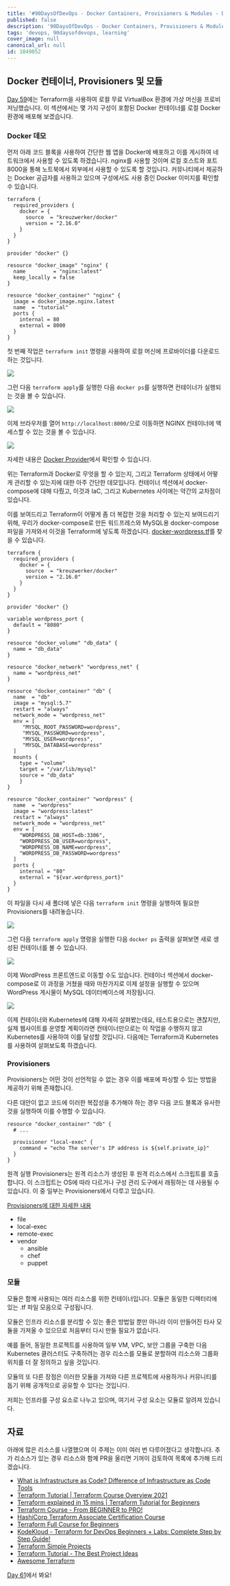 ```yaml
---
title: '#90DaysOfDevOps - Docker Containers, Provisioners & Modules - Day 60'
published: false
description: '90DaysOfDevOps - Docker Containers, Provisioners & Modules'
tags: 'devops, 90daysofdevops, learning'
cover_image: null
canonical_url: null
id: 1049052
---
```


## Docker 컨테이너, Provisioners 및 모듈

[Day 59](day59.md)에는 Terraform을 사용하여 로컬 무료 VirtualBox 환경에 가상 머신을 프로비저닝했습니다. 이 섹션에서는 몇 가지 구성이 포함된 Docker 컨테이너를 로컬 Docker 환경에 배포해 보겠습니다.

### Docker 데모

먼저 아래 코드 블록을 사용하여 간단한 웹 앱을 Docker에 배포하고 이를 게시하여 네트워크에서 사용할 수 있도록 하겠습니다. nginx를 사용할 것이며 로컬 호스트와 포트 8000을 통해 노트북에서 외부에서 사용할 수 있도록 할 것입니다. 커뮤니티에서 제공하는 Docker 공급자를 사용하고 있으며 구성에서도 사용 중인 Docker 이미지를 확인할 수 있습니다.

```
terraform {
  required_providers {
    docker = {
      source  = "kreuzwerker/docker"
      version = "2.16.0"
    }
  }
}

provider "docker" {}

resource "docker_image" "nginx" {
  name         = "nginx:latest"
  keep_locally = false
}

resource "docker_container" "nginx" {
  image = docker_image.nginx.latest
  name  = "tutorial"
  ports {
    internal = 80
    external = 8000
  }
}
```

첫 번째 작업은 `terraform init` 명령을 사용하여 로컬 머신에 프로바이더를 다운로드하는 것입니다.

![](/2022/Days/Images/Day60_IAC1.png)

그런 다음 `terraform apply`를 실행한 다음 `docker ps`를 실행하면 컨테이너가 실행되는 것을 볼 수 있습니다.

![](/2022/Days/Images/Day60_IAC2.png)

이제 브라우저를 열어 `http://localhost:8000/`으로 이동하면 NGINX 컨테이너에 액세스할 수 있는 것을 볼 수 있습니다.

![](/2022/Days/Images/Day60_IAC3.png)

자세한 내용은 [Docker Provider](https://registry.terraform.io/providers/kreuzwerker/docker/latest/docs/resources/container)에서 확인할 수 있습니다.

위는 Terraform과 Docker로 무엇을 할 수 있는지, 그리고 Terraform 상태에서 어떻게 관리할 수 있는지에 대한 아주 간단한 데모입니다. 컨테이너 섹션에서 docker-compose에 대해 다뤘고, 이것과 IaC, 그리고 Kubernetes 사이에는 약간의 교차점이 있습니다.

이를 보여드리고 Terraform이 어떻게 좀 더 복잡한 것을 처리할 수 있는지 보여드리기 위해, 우리가 docker-compose로 만든 워드프레스와 MySQL용 docker-compose 파일을 가져와서 이것을 Terraform에 넣도록 하겠습니다. [docker-wordpress.tf](2022/Days/IaC/Docker-WordPress/docker-WordPress.tf)를 찾을 수 있습니다.

```
terraform {
  required_providers {
    docker = {
      source  = "kreuzwerker/docker"
      version = "2.16.0"
    }
  }
}

provider "docker" {}

variable wordpress_port {
  default = "8080"
}

resource "docker_volume" "db_data" {
  name = "db_data"
}

resource "docker_network" "wordpress_net" {
  name = "wordpress_net"
}

resource "docker_container" "db" {
  name  = "db"
  image = "mysql:5.7"
  restart = "always"
  network_mode = "wordpress_net"
  env = [
     "MYSQL_ROOT_PASSWORD=wordpress",
     "MYSQL_PASSWORD=wordpress",
     "MYSQL_USER=wordpress",
     "MYSQL_DATABASE=wordpress"
  ]
  mounts {
    type = "volume"
    target = "/var/lib/mysql"
    source = "db_data"
    }
}

resource "docker_container" "wordpress" {
  name  = "wordpress"
  image = "wordpress:latest"
  restart = "always"
  network_mode = "wordpress_net"
  env = [
    "WORDPRESS_DB_HOST=db:3306",
    "WORDPRESS_DB_USER=wordpress",
    "WORDPRESS_DB_NAME=wordpress",
    "WORDPRESS_DB_PASSWORD=wordpress"
  ]
  ports {
    internal = "80"
    external = "${var.wordpress_port}"
  }
}
```

이 파일을 다시 새 폴더에 넣은 다음 `terraform init` 명령을 실행하여 필요한 Provisioners를 내려놓습니다.

![](/2022/Days/Images/Day60_IAC4.png)

그런 다음 `terraform apply` 명령을 실행한 다음 `docker ps` 출력을 살펴보면 새로 생성된 컨테이너를 볼 수 있습니다.

![](/2022/Days/Images/Day60_IAC5.png)

이제 WordPress 프론트엔드로 이동할 수도 있습니다. 컨테이너 섹션에서 docker-compose로 이 과정을 거쳤을 때와 마찬가지로 이제 설정을 실행할 수 있으며 WordPress 게시물이 MySQL 데이터베이스에 저장됩니다.

![](/2022/Days/Images/Day60_IAC6.png)

이제 컨테이너와 Kubernetes에 대해 자세히 살펴봤는데요, 테스트용으로는 괜찮지만, 실제 웹사이트를 운영할 계획이라면 컨테이너만으로는 이 작업을 수행하지 않고 Kubernetes를 사용하여 이를 달성할 것입니다. 다음에는 Terraform과 Kubernetes를 사용하여 살펴보도록 하겠습니다.

### Provisioners

Provisioners는 어떤 것이 선언적일 수 없는 경우 이를 배포에 파싱할 수 있는 방법을 제공하기 위해 존재합니다.

다른 대안이 없고 코드에 이러한 복잡성을 추가해야 하는 경우 다음 코드 블록과 유사한 것을 실행하여 이를 수행할 수 있습니다.

```
resource "docker_container" "db" {
  # ...

  provisioner "local-exec" {
    command = "echo The server's IP address is ${self.private_ip}"
  }
}

```

원격 실행 Provisioners는 원격 리소스가 생성된 후 원격 리소스에서 스크립트를 호출합니다. 이 스크립트는 OS에 따라 다르거나 구성 관리 도구에서 래핑하는 데 사용될 수 있습니다. 이 중 일부는 Provisioners에서 다루고 있습니다.

[Provisioners에 대한 자세한 내용](https://www.terraform.io/language/resources/provisioners/syntax)

- file
- local-exec
- remote-exec
- vendor
  - ansible
  - chef
  - puppet

### 모듈

모듈은 함께 사용되는 여러 리소스를 위한 컨테이너입니다. 모듈은 동일한 디렉터리에 있는 .tf 파일 모음으로 구성됩니다.

모듈은 인프라 리소스를 분리할 수 있는 좋은 방법일 뿐만 아니라 이미 만들어진 타사 모듈을 가져올 수 있으므로 처음부터 다시 만들 필요가 없습니다.

예를 들어, 동일한 프로젝트를 사용하여 일부 VM, VPC, 보안 그룹을 구축한 다음 Kubernetes 클러스터도 구축하려는 경우 리소스를 모듈로 분할하여 리소스와 그룹화 위치를 더 잘 정의하고 싶을 것입니다.

모듈의 또 다른 장점은 이러한 모듈을 가져와 다른 프로젝트에 사용하거나 커뮤니티를 돕기 위해 공개적으로 공유할 수 있다는 것입니다.

저희는 인프라를 구성 요소로 나누고 있으며, 여기서 구성 요소는 모듈로 알려져 있습니다.

## 자료

아래에 많은 리소스를 나열했으며 이 주제는 이미 여러 번 다루어졌다고 생각합니다. 추가 리소스가 있는 경우 리소스와 함께 PR을 올리면 기꺼이 검토하여 목록에 추가해 드리겠습니다.

- [What is Infrastructure as Code? Difference of Infrastructure as Code Tools](https://www.youtube.com/watch?v=POPP2WTJ8es)
- [Terraform Tutorial | Terraform Course Overview 2021](https://www.youtube.com/watch?v=m3cKkYXl-8o)
- [Terraform explained in 15 mins | Terraform Tutorial for Beginners](https://www.youtube.com/watch?v=l5k1ai_GBDE)
- [Terraform Course - From BEGINNER to PRO!](https://www.youtube.com/watch?v=7xngnjfIlK4&list=WL&index=141&t=16s)
- [HashiCorp Terraform Associate Certification Course](https://www.youtube.com/watch?v=V4waklkBC38&list=WL&index=55&t=111s)
- [Terraform Full Course for Beginners](https://www.youtube.com/watch?v=EJ3N-hhiWv0&list=WL&index=39&t=27s)
- [KodeKloud - Terraform for DevOps Beginners + Labs: Complete Step by Step Guide!](https://www.youtube.com/watch?v=YcJ9IeukJL8&list=WL&index=16&t=11s)
- [Terraform Simple Projects](https://terraform.joshuajebaraj.com/)
- [Terraform Tutorial - The Best Project Ideas](https://www.youtube.com/watch?v=oA-pPa0vfks)
- [Awesome Terraform](https://github.com/shuaibiyy/awesome-terraform)

[Day 61](day61.md)에서 봐요!
